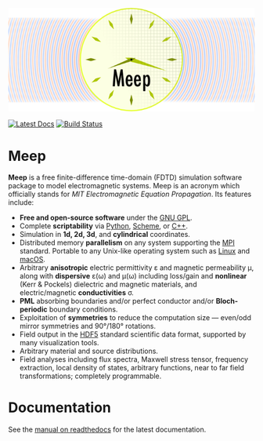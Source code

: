 ![](doc/docs/images/Meep-banner.png)

[![Latest Docs](https://readthedocs.org/projects/meep/badge/?version=latest)](http://meep.readthedocs.io/en/latest/)
[![Build Status](https://travis-ci.org/stevengj/meep.svg?branch=master)](https://travis-ci.org/stevengj/meep)

# Meep

**Meep** is a free finite-difference time-domain (FDTD) simulation software package to model electromagnetic systems. Meep is an acronym which officially stands for *MIT Electromagnetic Equation Propagation*. Its features include:

-   **Free and open-source software** under the [GNU GPL](https://en.wikipedia.org/wiki/GNU_General_Public_License).
-   Complete **scriptability** via [Python](http://meep.readthedocs.io/en/latest/Python_Tutorials/Basics/), [Scheme](http://meep.readthedocs.io/en/latest/Scheme_Tutorials/Basics), or [C++](C++).
-   Simulation in **1d, 2d, 3d**, and **cylindrical** coordinates.
-   Distributed memory **parallelism** on any system supporting the [MPI](https://en.wikipedia.org/wiki/MPI) standard. Portable to any Unix-like operating system such as [Linux](https://en.wikipedia.org/wiki/Linux) and [macOS](https://en.wikipedia.org/wiki/macOS).
-   Arbitrary **anisotropic** electric permittivity ε and magnetic permeability μ, along with **dispersive** ε(ω) and μ(ω) including loss/gain and **nonlinear** (Kerr & Pockels) dielectric and magnetic materials, and electric/magnetic **conductivities** σ.
-   **PML** absorbing boundaries and/or perfect conductor and/or **Bloch-periodic** boundary conditions.
-   Exploitation of **symmetries** to reduce the computation size — even/odd mirror symmetries and 90°/180° rotations.
-   Field output in the [HDF5](https://en.wikipedia.org/wiki/HDF5) standard scientific data format, supported by many visualization tools.
-   Arbitrary material and source distributions.
-   Field analyses including flux spectra, Maxwell stress tensor, frequency extraction, local density of states, arbitrary functions, near to far field transformations; completely programmable.

# Documentation

See the [manual on readthedocs](http://meep.readthedocs.io/en/latest) for the latest documentation.


